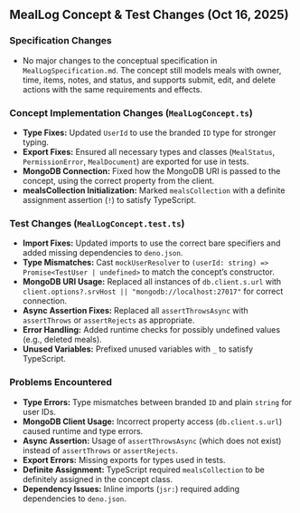 ## MealLog Concept & Test Changes (Oct 16, 2025)

### Specification Changes
- No major changes to the conceptual specification in `MealLogSpecification.md`. The concept still models meals with owner, time, items, notes, and status, and supports submit, edit, and delete actions with the same requirements and effects.

### Concept Implementation Changes (`MealLogConcept.ts`)
- **Type Fixes:** Updated `UserId` to use the branded `ID` type for stronger typing.
- **Export Fixes:** Ensured all necessary types and classes (`MealStatus`, `PermissionError`, `MealDocument`) are exported for use in tests.
- **MongoDB Connection:** Fixed how the MongoDB URI is passed to the concept, using the correct property from the client.
- **mealsCollection Initialization:** Marked `mealsCollection` with a definite assignment assertion (`!`) to satisfy TypeScript.

### Test Changes (`MealLogConcept.test.ts`)
- **Import Fixes:** Updated imports to use the correct bare specifiers and added missing dependencies to `deno.json`.
- **Type Mismatches:** Cast `mockUserResolver` to `(userId: string) => Promise<TestUser | undefined>` to match the concept’s constructor.
- **MongoDB URI Usage:** Replaced all instances of `db.client.s.url` with `client.options?.srvHost || "mongodb://localhost:27017"` for correct connection.
- **Async Assertion Fixes:** Replaced all `assertThrowsAsync` with `assertThrows` or `assertRejects` as appropriate.
- **Error Handling:** Added runtime checks for possibly undefined values (e.g., deleted meals).
- **Unused Variables:** Prefixed unused variables with `_` to satisfy TypeScript.

### Problems Encountered
- **Type Errors:** Type mismatches between branded `ID` and plain `string` for user IDs.
- **MongoDB Client Usage:** Incorrect property access (`db.client.s.url`) caused runtime and type errors.
- **Async Assertion:** Usage of `assertThrowsAsync` (which does not exist) instead of `assertThrows` or `assertRejects`.
- **Export Errors:** Missing exports for types used in tests.
- **Definite Assignment:** TypeScript required `mealsCollection` to be definitely assigned in the concept class.
- **Dependency Issues:** Inline imports (`jsr:`) required adding dependencies to `deno.json`.
